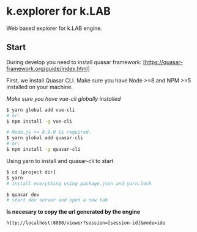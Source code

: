 # k.explorer for k.LAB

Web based explorer for k.LAB engine.

## Start

During develop you need to install quasar framework: [https://quasar-framework.org/guide/index.html]

First, we install Quasar CLI. Make sure you have Node >=8 and NPM >=5 installed on your machine.

*Make sure you have vue-cli globally installed*
```bash
$ yarn global add vue-cli
# or:
$ npm install -g vue-cli

# Node.js >= 8.9.0 is required.
$ yarn global add quasar-cli
# or:
$ npm install -g quasar-cli
```

Using yarn to install and quasar-cli to start

```bash
$ cd [project dir]
$ yarn
# install everything using package.json and yarn.lock

$ quasar dev
# start dev server and open a new tab 
```

**Is necesary to copy the url generated by the engine**

```url
http://localhost:8080/viewer?session=[session-id]&mode=ide
```
